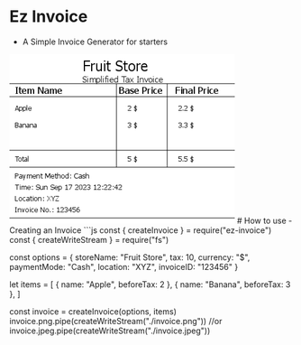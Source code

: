 # Ez Invoice
- A Simple Invoice Generator for starters
<img src="./invoice.png"/>
# How to use
- Creating an Invoice
```js
const { createInvoice } = require("ez-invoice")
const { createWriteStream } = require("fs")

const options = {
    storeName: "Fruit Store",
    tax: 10,
    currency: "$",
    paymentMode: "Cash",
    location: "XYZ",
    invoiceID: "123456"
}

let items = [
    {
        name: "Apple",
        beforeTax: 2
    },
    {
        name: "Banana",
        beforeTax: 3
    },
]

const invoice = createInvoice(options, items)
invoice.png.pipe(createWriteStream("./invoice.png"))
//or
invoice.jpeg.pipe(createWriteStream("./invoice.jpeg"))
```